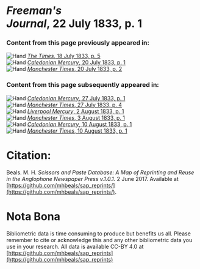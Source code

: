 # *Freeman's Journal*, 22 July 1833, p. 1  
  
### Content from this page previously appeared in:  
![Hand](http://scissorsandpaste.net/wp-content/uploads/2017/06/smallhandpointer.png) [*The Times*, 18 July 1833, p. 5](https://mhbeals.github.io/sap_html/The-Times/The-Times-18-July-1833-p-5)  
![Hand](http://scissorsandpaste.net/wp-content/uploads/2017/06/smallhandpointer.png) [*Caledonian Mercury*, 20 July 1833, p. 1](https://mhbeals.github.io/sap_html/Caledonian-Mercury/Caledonian-Mercury-20-July-1833-p-1)  
![Hand](http://scissorsandpaste.net/wp-content/uploads/2017/06/smallhandpointer.png) [*Manchester Times*, 20 July 1833, p. 2](https://mhbeals.github.io/sap_html/Manchester-Times/Manchester-Times-20-July-1833-p-2)  
  
### Content from this page subsequently appeared in:  
![Hand](http://scissorsandpaste.net/wp-content/uploads/2017/06/smallhandpointer.png) [*Caledonian Mercury*, 27 July 1833, p. 1](https://mhbeals.github.io/sap_html/Caledonian-Mercury/Caledonian-Mercury-27-July-1833-p-1)  
![Hand](http://scissorsandpaste.net/wp-content/uploads/2017/06/smallhandpointer.png) [*Manchester Times*, 27 July 1833, p. 4](https://mhbeals.github.io/sap_html/Manchester-Times/Manchester-Times-27-July-1833-p-4)  
![Hand](http://scissorsandpaste.net/wp-content/uploads/2017/06/smallhandpointer.png) [*Liverpool Mercury*, 2 August 1833, p. 1](https://mhbeals.github.io/sap_html/Liverpool-Mercury/Liverpool-Mercury-2-August-1833-p-1)  
![Hand](http://scissorsandpaste.net/wp-content/uploads/2017/06/smallhandpointer.png) [*Manchester Times*, 3 August 1833, p. 1](https://mhbeals.github.io/sap_html/Manchester-Times/Manchester-Times-3-August-1833-p-1)  
![Hand](http://scissorsandpaste.net/wp-content/uploads/2017/06/smallhandpointer.png) [*Caledonian Mercury*, 10 August 1833, p. 1](https://mhbeals.github.io/sap_html/Caledonian-Mercury/Caledonian-Mercury-10-August-1833-p-1)  
![Hand](http://scissorsandpaste.net/wp-content/uploads/2017/06/smallhandpointer.png) [*Manchester Times*, 10 August 1833, p. 1](https://mhbeals.github.io/sap_html/Manchester-Times/Manchester-Times-10-August-1833-p-1)  


# Citation: 

Beals. M. H. *Scissors and Paste Database: A Map of Reprinting and Reuse in the Anglophone Newspaper Press v.1.0.1.* 2 June 2017. Available at [https://github.com/mhbeals/sap_reprints/](https://github.com/mhbeals/sap_reprints/). 

# Nota Bona

Bibliometric data is time consuming to produce but benefits us all. Please remember to cite or acknowledge this and any other bibliometric data you use in your research. All data is available CC-BY 4.0 at [https://github.com/mhbeals/sap_reprints](https://github.com/mhbeals/sap_reprints)